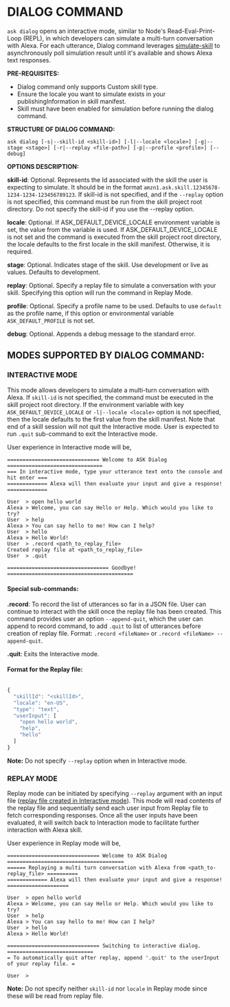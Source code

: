 # DIALOG COMMAND

`ask dialog` opens an interactive mode, similar to Node's Read-Eval-Print-Loop (REPL), in which developers can simulate a multi-turn conversation with Alexa. For each utterance, Dialog command leverages [simulate-skill](https://developer.amazon.com/en-US/docs/alexa/smapi/ask-cli-command-reference.html#simulate-command) to asynchronously poll simulation result until it's available and shows Alexa text responses.

**PRE-REQUISITES:**

* Dialog command only supports Custom skill type.
* Ensure the locale you want to simulate exists in your publishingInformation in skill manifest.
* Skill must have been enabled for simulation before running the dialog command.


**STRUCTURE OF DIALOG COMMAND:**

`ask dialog [-s|--skill-id <skill-id>] [-l|--locale <locale>] [-g|--stage <stage>] [-r|--replay <file-path>] [-p|--profile <profile>] [--debug]`

**OPTIONS DESCRIPTION:**

**skill-id**: Optional. Represents the Id associated with the skill the user is expecting to simulate. It should be in the format `amzn1.ask.skill.12345678-1234-1234-123456789123`. If skill-id is not specified, and if the `--replay` option is not specified, this command must be run from the skill project root directory. Do not specify the skill-id if you use the --replay option.

**locale**: Optional. If ASK_DEFAULT_DEVICE_LOCALE environment variable is set, the value from the variable is  used. If ASK_DEFAULT_DEVICE_LOCALE is not set and the command is executed from the skill project root directory, the locale defaults to the first locale in the skill manifest. Otherwise, it is required.

**stage**: Optional. Indicates stage of the skill. Use development or live as values. Defaults to development.

**replay**: Optional. Specify a replay file to simulate a conversation with your skill. Specifying this option will run the command in Replay Mode.

**profile**: Optional. Specify a profile name to be used. Defaults to use `default` as the profile name, if this option or environmental variable `ASK_DEFAULT_PROFILE` is not set.

**debug**: Optional. Appends a debug message to the standard error.

## MODES SUPPORTED BY DIALOG COMMAND:

### INTERACTIVE MODE

This mode allows developers to simulate a multi-turn conversation with Alexa. If `skill-id` is not specified, the command must be executed in the skill project root directory. If the environment variable with key `ASK_DEFAULT_DEVICE_LOCALE` or `-l|--locale <locale>` option is not specified, then the locale defaults to the first value from the skill manifest.
Note that end of a skill session will not quit the Interactive mode. User is expected to run `.quit` sub-command to exit the Interactive mode.

User experience in Interactive mode will be,

```
============================== Welcome to ASK Dialog ===============================
=== In interactive mode, type your utterance text onto the console and hit enter ===
============= Alexa will then evaluate your input and give a response! =============

User  > open hello world
Alexa > Welcome, you can say Hello or Help. Which would you like to try?
User  > help
Alexa > You can say hello to me! How can I help?
User  > hello
Alexa > Hello World!
User  > .record <path_to_replay_file>
Created replay file at <path_to_replay_file>
User  > .quit

================================= Goodbye! =========================================

```
#### Special sub-commands:

**.record**: To record the list of utterances so far in a JSON file. User can continue to interact with the skill once the replay file has been created. This command provides user an option  `--append-quit`, which the user can append to record command, to add `.quit` to list of utterances before creation of replay file. Format: `.record <fileName>`  or `.record <fileName> --append-quit`.

**.quit**: Exits the Interactive mode.

#### Format for the Replay file:

``` javascript

{
  "skillId": "<skillId>",
  "locale": "en-US",
  "type": "text",
  "userInput": [
    "open hello world",
    "help",
    "hello"
  ]
}
```

**Note:** Do not specify `--replay` option when in Interactive mode.

### REPLAY MODE

Replay mode can be initiated by specifying `--replay` argument with an input file ([replay file created in Interactive mode](#format-for-the-replay-file)). This mode will read contents of the replay file and sequentially send each user input from Replay file to fetch corresponding responses. Once all the user inputs have been evaluated, it will switch back to Interaction mode to facilitate further interaction with Alexa skill.

User experience in Replay mode will be,

```
============================== Welcome to ASK Dialog ======================================
====== Replaying a multi turn conversation with Alexa from <path_to-replay_file> ==========
============= Alexa will then evaluate your input and give a response! ====================

User  > open hello world
Alexa > Welcome, you can say Hello or Help. Which would you like to try?
User  > help
Alexa > You can say hello to me! How can I help?
User  > hello
Alexa > Hello World!

============================== Switching to interactive dialog. ============================
= To automatically quit after replay, append '.quit' to the userInput of your replay file. =

User  >
```

**Note:** Do not specify neither `skill-id` nor `locale` in Replay mode since these will be read from replay file.
